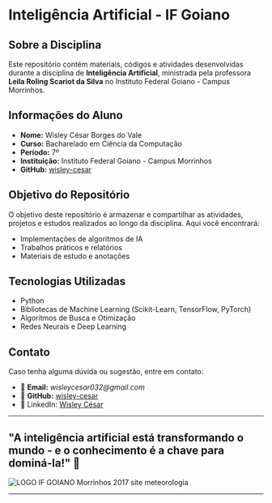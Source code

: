 # Inteligência Artificial - IF Goiano

## Sobre a Disciplina
Este repositório contém materiais, códigos e atividades desenvolvidas durante a disciplina de **Inteligência Artificial**, ministrada pela professora **Leila Roling Scariot da Silva** no Instituto Federal Goiano - Campus Morrinhos.

## Informações do Aluno
- **Nome:** Wisley César Borges do Vale
- **Curso:** Bacharelado em Ciência da Computação
- **Período:** 7º
- **Instituição:** Instituto Federal Goiano - Campus Morrinhos
- **GitHub:** [wisley-cesar](https://github.com/wisley-cesar)

## Objetivo do Repositório
O objetivo deste repositório é armazenar e compartilhar as atividades, projetos e estudos realizados ao longo da disciplina. Aqui você encontrará:
- Implementações de algoritmos de IA
- Trabalhos práticos e relatórios
- Materiais de estudo e anotações

## Tecnologias Utilizadas
- Python
- Bibliotecas de Machine Learning (Scikit-Learn, TensorFlow, PyTorch)
- Algoritmos de Busca e Otimização
- Redes Neurais e Deep Learning

## Contato
Caso tenha alguma dúvida ou sugestão, entre em contato:
- 📧 **Email:** _wisleycesar032@gmail.com_  
- 🔰 **GitHub:** [wisley-cesar](https://github.com/wisley-cesar)  
- 🔗 LinkedIn: [Wisley César](https://www.linkedin.com/in/wisley-césar)

---

**"A inteligência artificial está transformando o mundo - e o conhecimento é a chave para dominá-la!"** 🚀
---
![LOGO IF GOIANO Morrinhos 2017 site meteorologia](https://github.com/user-attachments/assets/26808da4-76ff-415d-b1d2-28ab90d8612a)


---

